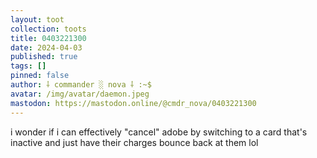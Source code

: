 ```yaml
---
layout: toot
collection: toots
title: 0403221300
date: 2024-04-03
published: true
tags: []
pinned: false
author: ⸸ commander ░ nova ⸸ :~$
avatar: /img/avatar/daemon.jpeg
mastodon: https://mastodon.online/@cmdr_nova/0403221300
---
```


i wonder if i can effectively "cancel" adobe by switching to a card that's inactive and just have their charges bounce back at them lol
